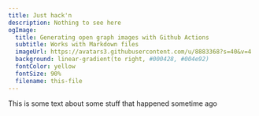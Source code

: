 ```yaml
---
title: Just hack'n
description: Nothing to see here
ogImage:
  title: Generating open graph images with Github Actions
  subtitle: Works with Markdown files
  imageUrl: https://avatars3.githubusercontent.com/u/8883368?s=40&v=4
  background: linear-gradient(to right, #000428, #004e92)
  fontColor: yellow
  fontSize: 90%
  filename: this-file
---
```


This is some text about some stuff that happened sometime ago
